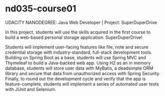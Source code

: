 # nd035-course01
UDACITY NANODEGREE: Java Web Developer | Project: SuperDuperDrive

In this project, students will use the skills acquired in the first course to build a web-based personal storage application: SuperDuperDrive!

Students will implement user-facing features like file, note and secure credential storage with industry-standard, full-stack development tools. Building on Spring Boot as a base, students will use Spring MVC and Thymeleaf to build a Java-backed web app. Using H2 as an in memory database, students will store user data with MyBatis, a deadsimple ORM library and secure that data from unauthorized access with Spring Security. Finally, to round out the development cycle and verify that the app is feature-complete, students will implement a series of automated user tests with JUnit and Selenium.
